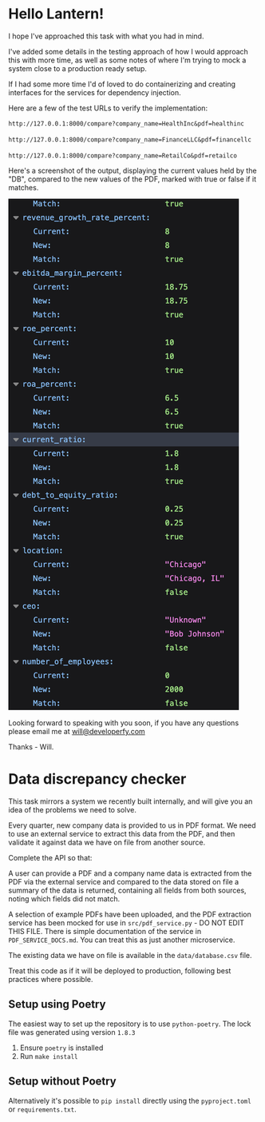 # Hello Lantern!

I hope I've approached this task with what you had in mind.

I've added some details in the testing approach of how I would approach this with more time, as well as some 
notes of where I'm trying to mock a system close to a production ready setup.

If I had some more time I'd of loved to do containerizing and creating interfaces for the services for dependency injection.

Here are a few of the test URLs to verify the implementation:
```
http://127.0.0.1:8000/compare?company_name=HealthInc&pdf=healthinc

http://127.0.0.1:8000/compare?company_name=FinanceLLC&pdf=financellc

http://127.0.0.1:8000/compare?company_name=RetailCo&pdf=retailco

```
Here's a screenshot of the output, displaying the current values held by the "DB", 
compared to the new values of the PDF, marked with true or false if it matches.

![example output](image.png)

Looking forward to speaking with you soon, if you have any questions please
 email me at [will@developerfy.com](mailto:will@developerfy.com)

 Thanks - Will.

# Data discrepancy checker

This task mirrors a system we recently built internally, and will give you an
idea of the problems we need to solve.

Every quarter, new company data is provided to us in PDF format. We need to use
an external service to extract this data from the PDF, and then validate it
against data we have on file from another source.

Complete the API so that:

A user can provide a PDF and a company name data is extracted from the PDF via
the external service and compared to the data stored on file a summary of the
data is returned, containing all fields from both sources, noting which fields
did not match.

A selection of example PDFs have been uploaded, and the PDF
extraction service has been mocked for use in `src/pdf_service.py` - DO NOT
EDIT THIS FILE. There is simple documentation of the service in
`PDF_SERVICE_DOCS.md`. You can treat this as just another microservice.

The existing data we have on file is available in the `data/database.csv` file.

Treat this code as if it will be deployed to production, following best
practices where possible.

## Setup using Poetry

The easiest way to set up the repository is to use `python-poetry`. The lock file
was generated using version `1.8.3`

1. Ensure `poetry` is installed
2. Run `make install`

## Setup without Poetry

Alternatively it's possible to `pip install` directly using the
`pyproject.toml` or `requirements.txt`.
